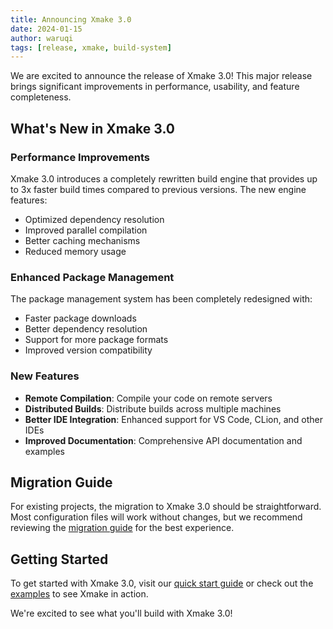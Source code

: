 ```yaml
---
title: Announcing Xmake 3.0
date: 2024-01-15
author: waruqi
tags: [release, xmake, build-system]
---
```


We are excited to announce the release of Xmake 3.0! This major release brings significant improvements in performance, usability, and feature completeness.

## What's New in Xmake 3.0

### Performance Improvements

Xmake 3.0 introduces a completely rewritten build engine that provides up to 3x faster build times compared to previous versions. The new engine features:

- Optimized dependency resolution
- Improved parallel compilation
- Better caching mechanisms
- Reduced memory usage

### Enhanced Package Management

The package management system has been completely redesigned with:

- Faster package downloads
- Better dependency resolution
- Support for more package formats
- Improved version compatibility

### New Features

- **Remote Compilation**: Compile your code on remote servers
- **Distributed Builds**: Distribute builds across multiple machines
- **Better IDE Integration**: Enhanced support for VS Code, CLion, and other IDEs
- **Improved Documentation**: Comprehensive API documentation and examples

## Migration Guide

For existing projects, the migration to Xmake 3.0 should be straightforward. Most configuration files will work without changes, but we recommend reviewing the [migration guide](/guide/migration) for the best experience.

## Getting Started

To get started with Xmake 3.0, visit our [quick start guide](/guide/quick-start) or check out the [examples](/examples/cpp/basic) to see Xmake in action.

We're excited to see what you'll build with Xmake 3.0! 